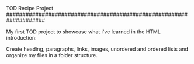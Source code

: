 TOD Recipe Project
####################################################################

My first TOD project to showcase what i've learned in the HTML introduction: 

Create heading, paragraphs, links, images, unordered and ordered lists and organize my files in a folder structure.
